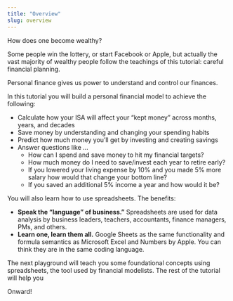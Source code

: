```yaml
---
title: "Overview"
slug: overview
---
```


How does one become wealthy?

Some people win the lottery, or start Facebook or Apple, but actually the vast majority of wealthy people follow the teachings of this tutorial: careful financial planning.

Personal finance gives us power to understand and control our finances.

In this tutorial you will build a personal financial model to achieve the following:

* Calculate how your ISA will affect your “kept money” across months, years, and decades
* Save money by understanding and changing your spending habits
* Predict how much money you’ll get by investing and creating savings
* Answer questions like …
    * How can I spend and save money to hit my financial targets?
    * How much money do I need to save/invest each year to retire early?
    * If you lowered your living expense by 10% and you made 5% more salary how would that change your bottom line?
    * If you saved an additional 5% income a year and how would it be?

You will also learn how to use spreadsheets. The benefits:

* **Speak the “language” of business.”** Spreadsheets are used for data analysis by business leaders, teachers, accountants, finance managers, PMs, and others.
* **Learn one, learn them all.** Google Sheets as the same functionality and formula semantics as Microsoft Excel and Numbers by Apple. You can think they are in the same coding language.

The next playground will teach you some foundational concepts using spreadsheets, the tool used by financial modelists. The rest of the tutorial will help you

Onward!
